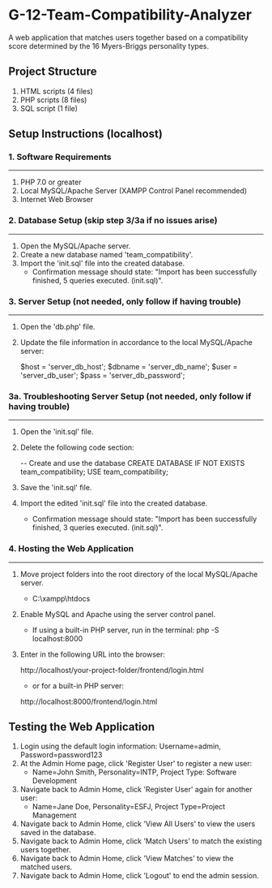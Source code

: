 # G-12-Team-Compatibility-Analyzer

A web application that matches users together based on a compatibility score 
determined by the 16 Myers-Briggs personality types.

## Project Structure

1. HTML scripts (4 files)
2. PHP scripts (8 files)
3. SQL script (1 file)

## Setup Instructions (localhost)

### 1. Software Requirements
----------------------------
1. PHP 7.0 or greater
2. Local MySQL/Apache Server (XAMPP Control Panel recommended)
3. Internet Web Browser

### 2. Database Setup (skip step 3/3a if no issues arise)
---------------------------------------------------------
1. Open the MySQL/Apache server.
2. Create a new database named 'team_compatibility'.
3. Import the 'init.sql' file into the created database.
   - Confirmation message should state: "Import has been successfully finished, 
     5 queries executed. (init.sql)".

### 3. Server Setup (not needed, only follow if having trouble)
---------------------------------------------------------------
1. Open the 'db.php' file.
2. Update the file information in accordance to the local MySQL/Apache server:
   
   $host = 'server_db_host';
   $dbname = 'server_db_name';
   $user = 'server_db_user';
   $pass = 'server_db_password';

### 3a. Troubleshooting Server Setup (not needed, only follow if having trouble)
--------------------------------------------------------------------------------
1. Open the 'init.sql' file.
2. Delete the following code section:
   
   -- Create and use the database
   CREATE DATABASE IF NOT EXISTS team_compatibility;
   USE team_compatibility;

3. Save the 'init.sql' file.
4. Import the edited 'init.sql' file into the created database.
   - Confirmation message should state: "Import has been successfully finished, 
     3 queries executed. (init.sql)".

### 4. Hosting the Web Application
----------------------------------
1. Move project folders into the root directory of the local MySQL/Apache server.
   - C:\xampp\htdocs
3. Enable MySQL and Apache using the server control panel.
   - If using a built-in PHP server, run in the terminal: php -S localhost:8000
4. Enter in the following URL into the browser:
   
   http://localhost/your-project-folder/frontend/login.html
   
   - or for a built-in PHP server:
   
   http://localhost:8000/frontend/login.html

## Testing the Web Application

1. Login using the default login information: Username=admin, Password=password123
2. At the Admin Home page, click 'Register User' to register a new user:
   - Name=John Smith, Personality=INTP, Project Type: Software Development
3. Navigate back to Admin Home, click 'Register User' again for another user:
   - Name=Jane Doe, Personality=ESFJ, Project Type=Project Management
4. Navigate back to Admin Home, click 'View All Users' to view the users saved
   in the database.
5. Navigate back to Admin Home, click 'Match Users' to match the existing users
   together.
6. Navigate back to Admin Home, click 'View Matches' to view the matched users.
7. Navigate back to Admin Home, click 'Logout' to end the admin session.
